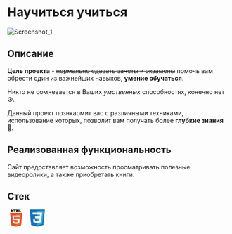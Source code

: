 # Научиться учиться
![Screenshot_1](https://user-images.githubusercontent.com/110557132/185809699-10f0cf50-69db-4925-95e6-aabde2b28be5.png)

## Описание
**Цель проекта** - ~~нормально сдавать зачеты и экзамены~~ помочь вам обрести один из важнейших навыков, **умение обучаться**.

Никто не сомневается в Ваших *умственных* способностях, конечно нет ☮️.

Данный проект познкаомит вас с различными техниками, использование которых, позволит вам получать более **глубкие знания** 🧠.

## Реализованная функциональность

Сайт предоставляет возможность просматривать полезные видеоролики, а также приобретать книги.

## Стек

<div>
  <img src="https://github.com/devicons/devicon/blob/master/icons/html5/html5-original-wordmark.svg" title="HTML 5" alt="HTML 5" width="40" height="40"/>&nbsp;
  <img src="https://github.com/devicons/devicon/blob/master/icons/css3/css3-original.svg" title="CSS 3" alt="CSS 3" width="40" height="40"/>&nbsp;
</div>

